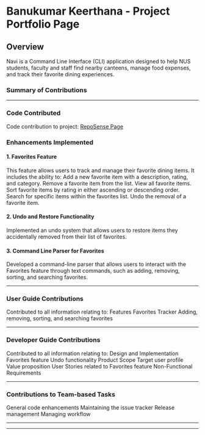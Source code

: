 # Banukumar Keerthana - Project Portfolio Page

## Overview
Navi is a Command Line Interface (CLI) application designed to help NUS students, faculty and staff
find nearby canteens, manage food expenses, and track their favorite dining experiences.

### Summary of Contributions
___
### Code Contributed
Code contribution to project: [RepoSense Page](https://nus-cs2113-ay2425s2.github.io/tp-dashboard/?search=KeerthanaBanukumar&sort=groupTitle&sortWithin=title&timeframe=commit&mergegroup=&groupSelect=groupByRepos&breakdown=true&checkedFileTypes=docs~functional-code~test-code~other&since=2025-02-21&tabOpen=true&tabType=authorship&tabAuthor=KeerthanaBanukumar&tabRepo=AY2425S2-CS2113-W12-2%2Ftp%5Bmaster%5D&authorshipIsMergeGroup=false&authorshipFileTypes=docs~functional-code~test-code~other&authorshipIsBinaryFileTypeChecked=false&authorshipIsIgnoredFilesChecked=false&authorshipSortBy=linesOfCode)

### Enhancements Implemented
#### 1. Favorites Feature
This feature allows users to track and manage their favorite dining items. It includes the ability to:
Add a new favorite item with a description, rating, and category.
Remove a favorite item from the list.
View all favorite items.
Sort favorite items by rating in either ascending or descending order.
Search for specific items within the favorites list.
Undo the removal of a favorite item.

#### 2. Undo and Restore Functionality
Implemented an undo system that allows users to restore items they accidentally removed from their list of favorites. 

#### 3. Command Line Parser for Favorites
Developed a command-line parser that allows users to interact with the Favorites feature through text commands, such as
adding, removing, sorting, and searching favorites.
___
### User Guide Contributions
Contributed to all information relating to:
Features
Favorites Tracker
Adding, removing, sorting, and searching favorites
___
### Developer Guide Contributions
Contributed to all information relating to:
Design and Implementation
Favorites feature
Undo functionality
Product Scope
Target user profile
Value proposition
User Stories related to Favorites feature
Non-Functional Requirements
___
### Contributions to Team-based Tasks
General code enhancements
Maintaining the issue tracker
Release management
Managing workflow

___

___
